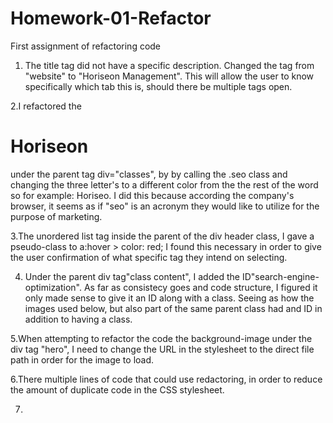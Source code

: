 # Homework-01-Refactor
First assignment of refactoring code 
1. The title tag did not have a specific description. Changed the tag from "website" to "Horiseon Management". This will allow the user to
know specifically which tab this is, should there be multiple tags open.

2.I refactored the <h1>Hori<span class="seo">seo</span>n</h1> under the parent tag div="classes", by by calling the .seo class and changing the three letter's to 
a different color from the the rest of the word so for example: Hori<color-change>seo</color-change>. I did this because according the company's browser, it seems as if "seo" is an acronym they would like to utilize for the purpose of marketing.

3.The unordered list tag inside the parent of the div header class, I gave a pseudo-class to a:hover > color: red; I found this necessary in order to give the user confirmation of what specific tag they intend on selecting.

4. Under the parent div tag"class content", I added the ID"search-engine-optimization". As far as consistecy goes and code structure, I figured it only made sense to give it an ID along with a class. Seeing as how the images used below, but also part of the same parent class had and ID in addition to having a class.

5.When attempting to refactor the code the background-image under the div tag "hero", I need to change the URL in the stylesheet to the direct file path in order for the image to load.

6.There multiple lines of code that could use redactoring, in order to reduce the amount of duplicate code in the CSS stylesheet.

7.